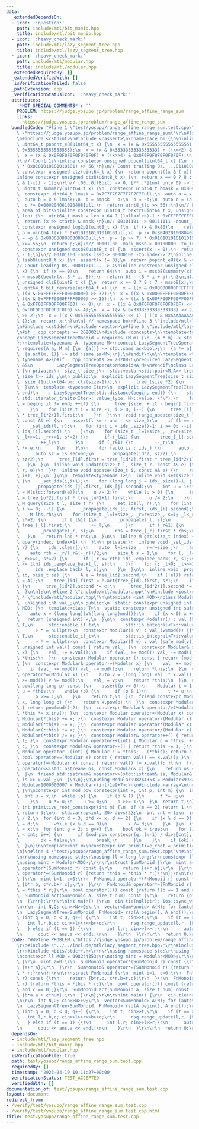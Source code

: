 ```yaml
---
data:
  _extendedDependsOn:
  - icon: ':question:'
    path: include/mtl/bit_manip.hpp
    title: include/mtl/bit_manip.hpp
  - icon: ':heavy_check_mark:'
    path: include/mtl/lazy_segment_tree.hpp
    title: include/mtl/lazy_segment_tree.hpp
  - icon: ':heavy_check_mark:'
    path: include/mtl/modular.hpp
    title: include/mtl/modular.hpp
  _extendedRequiredBy: []
  _extendedVerifiedWith: []
  _isVerificationFailed: false
  _pathExtension: cpp
  _verificationStatusIcon: ':heavy_check_mark:'
  attributes:
    '*NOT_SPECIAL_COMMENTS*': ''
    PROBLEM: https://judge.yosupo.jp/problem/range_affine_range_sum
    links:
    - https://judge.yosupo.jp/problem/range_affine_range_sum
  bundledCode: "#line 1 \"test/yosupo/range_affine_range_sum.test.cpp\"\n#define PROBLEM\
    \ \"https://judge.yosupo.jp/problem/range_affine_range_sum\"\r\n#line 2 \"include/mtl/bit_manip.hpp\"\
    \n#include <cstdint>\n#include <cassert>\n\nnamespace bm {\n\ninline constexpr\
    \ uint64_t popcnt_e8(uint64_t x) {\n  x = (x & 0x5555555555555555) + ((x>>1) &\
    \ 0x5555555555555555);\n  x = (x & 0x3333333333333333) + ((x>>2) & 0x3333333333333333);\n\
    \  x = (x & 0x0F0F0F0F0F0F0F0F) + ((x>>4) & 0x0F0F0F0F0F0F0F0F);\n  return x;\n\
    }\n// Count 1s\ninline constexpr unsigned popcnt(uint64_t x) {\n  return (popcnt_e8(x)\
    \ * 0x0101010101010101) >> 56;\n}\n// Count trailing 0s. ...01101000 -> 3\ninline\
    \ constexpr unsigned ctz(uint64_t x) {\n  return popcnt((x & (-x)) - 1);\n}\n\
    inline constexpr unsigned ctz8(uint8_t x) {\n  return x == 0 ? 8 : popcnt_e8((x\
    \ & (-x)) - 1);\n}\n// [00..0](8bit) -> 0, [**..*](not only 0) -> 1\ninline constexpr\
    \ uint8_t summary(uint64_t x) {\n  constexpr uint64_t hmask = 0x8080808080808080ull;\n\
    \  constexpr uint64_t lmask = 0x7F7F7F7F7F7F7F7Full;\n  auto a = x & hmask;\n\
    \  auto b = x & lmask;\n  b = hmask - b;\n  b = ~b;\n  auto c = (a | b) & hmask;\n\
    \  c *= 0x0002040810204081ull;\n  return uint8_t(c >> 56);\n}\n// Extract target\
    \ area of bits\ninline constexpr uint64_t bextr(uint64_t x, unsigned start, unsigned\
    \ len) {\n  uint64_t mask = len < 64 ? (1ull<<len)-1 : 0xFFFFFFFFFFFFFFFFull;\n\
    \  return (x >> start) & mask;\n}\n// 00101101 -> 00111111 -count_1s-> 6\ninline\
    \ constexpr unsigned log2p1(uint8_t x) {\n  if (x & 0x80)\n    return 8;\n  uint64_t\
    \ p = uint64_t(x) * 0x0101010101010101ull;\n  p -= 0x8040201008040201ull;\n  p\
    \ = ~p & 0x8080808080808080ull;\n  p = (p >> 7) * 0x0101010101010101ull;\n  p\
    \ >>= 56;\n  return p;\n}\n// 00101100 -mask_mssb-> 00100000 -to_index-> 5\ninline\
    \ constexpr unsigned mssb8(uint8_t x) {\n  assert(x != 0);\n  return log2p1(x)\
    \ - 1;\n}\n// 00101100 -mask_lssb-> 00000100 -to_index-> 2\ninline constexpr unsigned\
    \ lssb8(uint8_t x) {\n  assert(x != 0);\n  return popcnt_e8((x & -x) - 1);\n}\n\
    // Count leading 0s. 00001011... -> 4\ninline constexpr unsigned clz(uint64_t\
    \ x) {\n  if (x == 0)\n    return 64;\n  auto i = mssb8(summary(x));\n  auto j\
    \ = mssb8(bextr(x, 8 * i, 8));\n  return 63 - (8 * i + j);\n}\ninline constexpr\
    \ unsigned clz8(uint8_t x) {\n  return x == 0 ? 8 : 7 - mssb8(x);\n}\ninline constexpr\
    \ uint64_t bit_reverse(uint64_t x) {\n  x = ((x & 0x00000000FFFFFFFF) << 32) |\
    \ ((x & 0xFFFFFFFF00000000) >> 32);\n  x = ((x & 0x0000FFFF0000FFFF) << 16) |\
    \ ((x & 0xFFFF0000FFFF0000) >> 16);\n  x = ((x & 0x00FF00FF00FF00FF) << 8) | ((x\
    \ & 0xFF00FF00FF00FF00) >> 8);\n  x = ((x & 0x0F0F0F0F0F0F0F0F) << 4) | ((x &\
    \ 0xF0F0F0F0F0F0F0F0) >> 4);\n  x = ((x & 0x3333333333333333) << 2) | ((x & 0xCCCCCCCCCCCCCCCC)\
    \ >> 2);\n  x = ((x & 0x5555555555555555) << 1) | ((x & 0xAAAAAAAAAAAAAAAA) >>\
    \ 1);\n  return x;\n}\n\n} // namespace bm\n#line 3 \"include/mtl/lazy_segment_tree.hpp\"\
    \n#include <cstddef>\n#include <vector>\n#line 6 \"include/mtl/lazy_segment_tree.hpp\"\
    \n#if __cpp_concepts >= 202002L\n#include <concepts>\n\ntemplate<typename M>\n\
    concept LazySegmentTreeMonoid = requires (M m) {\n  {m * m} -> std::same_as<M>;\n\
    };\ntemplate<typename A, typename M>\nconcept LazySegmentTreeOperatorMonoid =\
    \ requires(A a, M m) {\n  {a()} -> std::same_as<bool>;\n  {a *= a} -> std::same_as<A>;\n\
    \  {a.act(m, 1)} -> std::same_as<M>;\n};\n#endif\n\n\n\ntemplate <typename M,\
    \ typename A>\n#if __cpp_concepts >= 202002L\nrequired LazySegmentTreeMonoid<M>\
    \ &&\n         LazySegmentTreeOperatorMonoid<A,M>\n#endif\nclass LazySegmentTree\
    \ {\n private:\n  size_t size_;\n  std::vector<std::pair<M,A>> tree_;\n  std::vector<std::pair<size_t,\
    \ size_t>> ids_;\n\n public:\n  explicit LazySegmentTree(size_t size) :\n    \
    \  size_(1ull<<(64-bm::clz(size-1))),\n      tree_(size_*2) {\n    ids_.reserve((64-bm::clz(size-1))*2);\n\
    \  }\n\n  template <typename Iter>\n  explicit LazySegmentTree(Iter begin, Iter\
    \ end)\n    : LazySegmentTree(std::distance(begin, end)) {\n    static_assert(std::is_convertible<typename\
    \ std::iterator_traits<Iter>::value_type, M>::value, \"\");\n    for (auto it\
    \ = begin; it != end; ++it) {\n      tree_[size_ + it - begin].first = *it;\n\
    \    }\n    for (size_t i = size_-1; i > 0; i--) {\n      tree_[i].first = tree_[i*2].first\
    \ * tree_[i*2+1].first;\n    }\n  }\n\n  void range_update(size_t l, size_t r,\
    \ const A& e) {\n    assert(l <= r and r <= size_);\n    if (l == r) return;\n\
    \    _set_ids(l, r);\n    for (int i = ids_.size()-1; i >= 0; --i) {\n      _propagate(ids_[i].first,\
    \ ids_[i].second);\n    }\n\n    for (size_t _l=l+size_, _r=r+size_, s=1; _l<_r;\
    \ _l>>=1, _r>>=1, s*=2) {\n      if (_l&1) {\n        tree_[_l].second *= e;\n\
    \        ++_l;\n      }\n      if (_r&1) {\n        --_r;\n        tree_[_r].second\
    \ *= e;\n      }\n    }\n\n    for (auto is : ids_) {\n      auto id = is.first;\n\
    \      auto sz = is.second;\n      _propagate(id*2, sz/2);\n      _propagate(id*2+1,\
    \ sz/2);\n      tree_[id].first = tree_[id*2].first * tree_[id*2+1].first;\n \
    \   }\n  }\n  inline void update(size_t l, size_t r, const A& e) {\n    range_update(l,\
    \ r, e);\n  }\n  inline void update(size_t i, const A& e) {\n    range_update(i,\
    \ i+1, e);\n  }\n\n  template<typename T>\n  inline void set(size_t i, T&& e)\
    \ {\n    _set_ids(i,i+1);\n    for (long long j = ids_.size()-1; j >= 0; --j)\n\
    \      _propagate(ids_[j].first, ids_[j].second);\n    int u = i+size_;\n    tree_[u].first\
    \ = M(std::forward(e));\n    u /= 2;\n    while (u > 0) {\n      tree_[u].first\
    \ = tree_[u*2].first * tree_[u*2+1].first;\n      u /= 2;\n    }\n  }\n\n  inline\
    \ M query(size_t l, size_t r) {\n    _set_ids(l, r);\n    for (int i = ids_.size()-1;\
    \ i >= 0; --i) {\n      _propagate(ids_[i].first, ids_[i].second);\n    }\n\n\
    \    M lhs,rhs;\n    for (size_t _l=l+size_, _r=r+size_, s=1; _l<_r; _l>>=1, _r>>=1,\
    \ s*=2) {\n      if (_l&1) {\n        _propagate(_l, s);\n        lhs = lhs *\
    \ tree_[_l].first;\n        ++_l;\n      }\n      if (_r&1) {\n        --_r;\n\
    \        _propagate(_r, s);\n        rhs = tree_[_r].first * rhs;\n      }\n \
    \   }\n    return lhs * rhs;\n  }\n\n  inline M get(size_t index) {\n    return\
    \ query(index, index+1);\n  }\n\n private:\n  inline void _set_ids(size_t l, size_t\
    \ r) {\n    ids_.clear();\n    auto _l=l+size_, _r=r+size_;\n    auto lth = _l/(_l&(-_l))/2;\n\
    \    auto rth = _r/(_r&(-_r))/2;\n    size_t s = 1;\n    for (; _l<_r; _l>>=1,\
    \ _r>>=1, s*=2) {\n      if (_r <= rth) ids_.emplace_back(_r, s);\n      if (_l\
    \ <= lth) ids_.emplace_back(_l, s);\n    }\n    for (; _l>0; _l>>=1, s*=2) {\n\
    \      ids_.emplace_back(_l, s);\n    }\n  }\n\n  inline void _propagate(size_t\
    \ id, size_t sz) {\n    A e = tree_[id].second;\n    if (!e()) return;\n    tree_[id].second\
    \ = A();\n    tree_[id].first = e.act(tree_[id].first, sz);\n    if (id < size_)\
    \ {\n      tree_[id*2].second *= e;\n      tree_[id*2+1].second *= e;\n    }\n\
    \  }\n\n};\n\n#line 2 \"include/mtl/modular.hpp\"\n#include <iostream>\n#line\
    \ 4 \"include/mtl/modular.hpp\"\n\ntemplate <int MOD>\nclass Modular {\n private:\n\
    \  unsigned int val_;\n\n public:\n  static constexpr unsigned int mod() { return\
    \ MOD; }\n  template<class T>\n  static constexpr unsigned int safe_mod(T v) {\n\
    \    auto x = (long long)(v%(long long)mod());\n    if (x < 0) x += mod();\n \
    \   return (unsigned int) x;\n  }\n\n  constexpr Modular() : val_(0) {}\n  template<class\
    \ T,\n      std::enable_if_t<\n          std::is_integral<T>::value && std::is_unsigned<T>::value\n\
    \      > * = nullptr>\n  constexpr Modular(T v) : val_(v%mod()) {}\n  template<class\
    \ T,\n      std::enable_if_t<\n          std::is_integral<T>::value && !std::is_unsigned<T>::value\n\
    \      > * = nullptr>\n  constexpr Modular(T v) : val_(safe_mod(v)) {}\n\n  constexpr\
    \ unsigned int val() const { return val_; }\n  constexpr Modular& operator+=(Modular\
    \ x) {\n    val_ += x.val();\n    if (val_ >= mod()) val_ -= mod();\n    return\
    \ *this;\n  }\n  constexpr Modular operator-() const { return {mod() - val_};\
    \ }\n  constexpr Modular& operator-=(Modular x) {\n    val_ += mod() - x.val();\n\
    \    if (val_ >= mod()) val_ -= mod();\n    return *this;\n  }\n  constexpr Modular&\
    \ operator*=(Modular x) {\n    auto v = (long long) val_ * x.val();\n    if (v\
    \ >= mod()) v %= mod();\n    val_ = v;\n    return *this;\n  }\n  constexpr Modular\
    \ pow(long long p) const {\n    assert(p >= 0);\n    Modular t = 1;\n    Modular\
    \ u = *this;\n    while (p) {\n      if (p & 1)\n        t *= u;\n      u *= u;\n\
    \      p >>= 1;\n    }\n    return t;\n  }\n  friend constexpr Modular pow(Modular\
    \ x, long long p) {\n    return x.pow(p);\n  }\n  constexpr Modular inv() const\
    \ { return pow(mod()-2); }\n  constexpr Modular& operator/=(Modular x) { return\
    \ *this *= x.inv(); }\n  constexpr Modular operator+(Modular x) const { return\
    \ Modular(*this) += x; }\n  constexpr Modular operator-(Modular x) const { return\
    \ Modular(*this) -= x; }\n  constexpr Modular operator*(Modular x) const { return\
    \ Modular(*this) *= x; }\n  constexpr Modular operator/(Modular x) const { return\
    \ Modular(*this) /= x; }\n  constexpr Modular& operator++() { return *this +=\
    \ 1; }\n  constexpr Modular operator++(int) { Modular c = *this; ++(*this); return\
    \ c; }\n  constexpr Modular& operator--() { return *this -= 1; }\n  constexpr\
    \ Modular operator--(int) { Modular c = *this; --(*this); return c; }\n\n  constexpr\
    \ bool operator==(Modular x) const { return val() == x.val(); }\n  constexpr bool\
    \ operator!=(Modular x) const { return val() != x.val(); }\n\n  friend std::ostream&\
    \ operator<<(std::ostream& os, const Modular& x) {\n    return os << x.val();\n\
    \  }\n  friend std::istream& operator>>(std::istream& is, Modular& x) {\n    return\
    \ is >> x.val_;\n  }\n\n};\n\nusing Modular998244353 = Modular<998244353>;\nusing\
    \ Modular1000000007 = Modular<(int)1e9+7>;\n\n#include <array>\n\nnamespace math\
    \ {\n\nconstexpr int mod_pow_constexpr(int x, int p, int m) {\n  int t = 1;\n\
    \  int u = x;\n  while (p) {\n    if (p & 1) {\n      t *= u;\n      t %= m;\n\
    \    }\n    u *= u;\n    u %= m;\n    p >>= 1;\n  }\n  return t;\n}\n\nconstexpr\
    \ int primitive_root_constexpr(int m) {\n  if (m == 2) return 1;\n  if (m == 998244353)\
    \ return 3;\n\n  std::array<int, 20> divs{2};\n  int cnt = 1;\n  int x = (m-1)\
    \ / 2;\n  for (int d = 3; d*d <= x; d += 2) {\n    if (x % d == 0) {\n      divs[cnt++]\
    \ = d;\n      while (x % d == 0)\n        x /= d;\n    }\n  }\n  if (x > 1) divs[cnt++]\
    \ = x;\n  for (int g = 2; ; g++) {\n    bool ok = true;\n    for (int i = 0; i\
    \ < cnt; i++) {\n      if (mod_pow_constexpr(g, (m-1) / divs[cnt], m) == 1) {\n\
    \        ok = false;\n        break;\n      }\n    }\n    if (ok) return g;\n\
    \  }\n}\n\ntemplate<int m>\nconstexpr int primitive_root = primitive_root_constexpr(m);\n\
    \n}\n#line 4 \"test/yosupo/range_affine_range_sum.test.cpp\"\n#include <bits/stdc++.h>\r\
    \n\r\nusing namespace std;\r\nusing ll = long long;\r\nconstexpr ll MOD = 998244353;\r\
    \nusing mint = Modular<MOD>;\r\n\r\nstruct SumMonoid {\r\n  mint a=0;\r\n  SumMonoid\
    \ operator*(SumMonoid r) const {\r\n    return {a+r.a};\r\n  }\r\n  SumMonoid&\
    \ operator*=(SumMonoid r) {return *this = *this * r;}\r\n};\r\n\r\nstruct FnMonoid\
    \ {\r\n  mint b=1, c=0;\r\n  FnMonoid operator*(FnMonoid r) const {\r\n    return\
    \ {b*r.b, c*r.b+r.c};\r\n  }\r\n  FnMonoid& operator*=(FnMonoid r) {return *this\
    \ = *this * r;}\r\n  bool operator()() const {return !(b == 1 and c == 0);}\r\n\
    \  SumMonoid act(SumMonoid a, size_t num) const {\r\n    return {b*a.a + c*num};\r\
    \n  }\r\n};\r\n\r\nint main() {\r\n  cin.tie(nullptr); ios::sync_with_stdio(false);\r\
    \n\r\n  int N,Q; cin>>N>>Q;\r\n  vector<SumMonoid> A(N); for (auto& a : A) cin>>a.a;\r\
    \n  LazySegmentTree<SumMonoid, FnMonoid> rsq(A.begin(), A.end());\r\n\r\n  for\
    \ (int q = 0; q < Q; q++) {\r\n    int t; cin>>t;\r\n    if (t == 0) {\r\n   \
    \   int l,r,b,c; cin>>l>>r>>b>>c;\r\n      rsq.range_update(l,r, {b,c});\r\n \
    \   } else if (t == 1) {\r\n      int l,r; cin>>l>>r;\r\n      auto ans = rsq.query(l,r);\r\
    \n      cout << ans.a << endl;\r\n    }\r\n  }\r\n\r\n  return 0;\r\n}\r\n"
  code: "#define PROBLEM \"https://judge.yosupo.jp/problem/range_affine_range_sum\"\
    \r\n#include \"../../include/mtl/lazy_segment_tree.hpp\"\r\n#include \"../../include/mtl/modular.hpp\"\
    \r\n#include <bits/stdc++.h>\r\n\r\nusing namespace std;\r\nusing ll = long long;\r\
    \nconstexpr ll MOD = 998244353;\r\nusing mint = Modular<MOD>;\r\n\r\nstruct SumMonoid\
    \ {\r\n  mint a=0;\r\n  SumMonoid operator*(SumMonoid r) const {\r\n    return\
    \ {a+r.a};\r\n  }\r\n  SumMonoid& operator*=(SumMonoid r) {return *this = *this\
    \ * r;}\r\n};\r\n\r\nstruct FnMonoid {\r\n  mint b=1, c=0;\r\n  FnMonoid operator*(FnMonoid\
    \ r) const {\r\n    return {b*r.b, c*r.b+r.c};\r\n  }\r\n  FnMonoid& operator*=(FnMonoid\
    \ r) {return *this = *this * r;}\r\n  bool operator()() const {return !(b == 1\
    \ and c == 0);}\r\n  SumMonoid act(SumMonoid a, size_t num) const {\r\n    return\
    \ {b*a.a + c*num};\r\n  }\r\n};\r\n\r\nint main() {\r\n  cin.tie(nullptr); ios::sync_with_stdio(false);\r\
    \n\r\n  int N,Q; cin>>N>>Q;\r\n  vector<SumMonoid> A(N); for (auto& a : A) cin>>a.a;\r\
    \n  LazySegmentTree<SumMonoid, FnMonoid> rsq(A.begin(), A.end());\r\n\r\n  for\
    \ (int q = 0; q < Q; q++) {\r\n    int t; cin>>t;\r\n    if (t == 0) {\r\n   \
    \   int l,r,b,c; cin>>l>>r>>b>>c;\r\n      rsq.range_update(l,r, {b,c});\r\n \
    \   } else if (t == 1) {\r\n      int l,r; cin>>l>>r;\r\n      auto ans = rsq.query(l,r);\r\
    \n      cout << ans.a << endl;\r\n    }\r\n  }\r\n\r\n  return 0;\r\n}\r\n"
  dependsOn:
  - include/mtl/lazy_segment_tree.hpp
  - include/mtl/bit_manip.hpp
  - include/mtl/modular.hpp
  isVerificationFile: true
  path: test/yosupo/range_affine_range_sum.test.cpp
  requiredBy: []
  timestamp: '2023-04-19 10:11:27+09:00'
  verificationStatus: TEST_ACCEPTED
  verifiedWith: []
documentation_of: test/yosupo/range_affine_range_sum.test.cpp
layout: document
redirect_from:
- /verify/test/yosupo/range_affine_range_sum.test.cpp
- /verify/test/yosupo/range_affine_range_sum.test.cpp.html
title: test/yosupo/range_affine_range_sum.test.cpp
---
```

